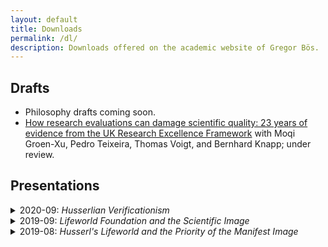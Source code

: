 ```yaml
---
layout: default
title: Downloads
permalink: /dl/
description: Downloads offered on the academic website of Gregor Bös.
---
```


## Drafts
- Philosophy drafts coming soon.
- [How research evaluations can damage scientific quality: 23 years of evidence from the UK Research Excellence Framework](https://papers.ssrn.com/sol3/papers.cfm?abstract_id=3083692) with Moqi Groen-Xu, Pedro Teixeira, Thomas Voigt, and Bernhard Knapp; under review.


## Presentations
<details><summary> 2020-09: <i>Husserlian Verificationism</i> </summary>

---

presented at the Centre for Subjectivity Research Seminar, Copenhagen ([download](./2020-09-29_verificationism_slides.pdf))

</details>


<details><summary> 2019-09: <i>Lifeworld Foundation and the Scientific Image</i> </summary>

---

presented at the Phenomenological Approaches to Physics conference at Stony Brook University, New York ([download](./2019-09_Stony_Brook.pdf))

</details>

<details><summary> 2019-08: <i>Husserl's Lifeworld and the Priority of the Manifest Image</i> </summary>

---

presented at the 2019 Summer School in Phenomenology and Philosophy of Mind, Centre for Subjectivity Research, Copenhagen. ([download](./2019_Copenhagen.pdf))

</details>
